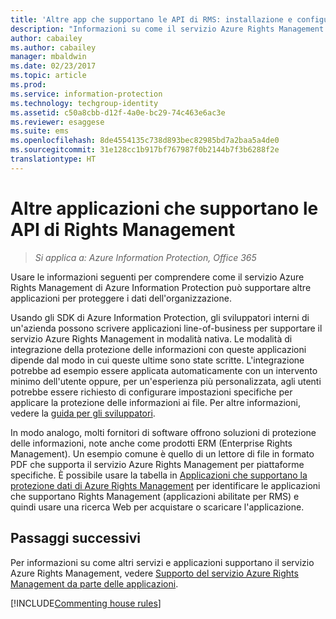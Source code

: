 ```yaml
---
title: 'Altre app che supportano le API di RMS: installazione e configurazione - AIP'
description: "Informazioni su come il servizio Azure Rights Management di Azure Information Protection può supportare altre applicazioni per proteggere i dati dell&quot;organizzazione."
author: cabailey
ms.author: cabailey
manager: mbaldwin
ms.date: 02/23/2017
ms.topic: article
ms.prod: 
ms.service: information-protection
ms.technology: techgroup-identity
ms.assetid: c50a8cbb-d12f-4a0e-bc29-74c463e6ac3e
ms.reviewer: esaggese
ms.suite: ems
ms.openlocfilehash: 8de4554135c738d893bec82985bd7a2baa5a4de0
ms.sourcegitcommit: 31e128cc1b917bf767987f0b2144b7f3b6288f2e
translationtype: HT
---
```

# <a name="other-applications-that-support-the-rights-management-apis"></a>Altre applicazioni che supportano le API di Rights Management

>*Si applica a: Azure Information Protection, Office 365*

Usare le informazioni seguenti per comprendere come il servizio Azure Rights Management di Azure Information Protection può supportare altre applicazioni per proteggere i dati dell'organizzazione.

Usando gli SDK di Azure Information Protection, gli sviluppatori interni di un'azienda possono scrivere applicazioni line-of-business per supportare il servizio Azure Rights Management in modalità nativa. Le modalità di integrazione della protezione delle informazioni con queste applicazioni dipende dal modo in cui queste ultime sono state scritte. L'integrazione potrebbe ad esempio essere applicata automaticamente con un intervento minimo dell'utente oppure, per un'esperienza più personalizzata, agli utenti potrebbe essere richiesto di configurare impostazioni specifiche per applicare la protezione delle informazioni ai file. Per altre informazioni, vedere la [guida per gli sviluppatori](../develop/developers-guide.md).

In modo analogo, molti fornitori di software offrono soluzioni di protezione delle informazioni, note anche come prodotti ERM (Enterprise Rights Management). Un esempio comune è quello di un lettore di file in formato PDF che supporta il servizio Azure Rights Management per piattaforme specifiche. È possibile usare la tabella in [Applicazioni che supportano la protezione dati di Azure Rights Management](../get-started/requirements-applications.md) per identificare le applicazioni che supportano Rights Management (applicazioni abilitate per RMS) e quindi usare una ricerca Web per acquistare o scaricare l'applicazione.

## <a name="next-steps"></a>Passaggi successivi

Per informazioni su come altri servizi e applicazioni supportano il servizio Azure Rights Management, vedere [Supporto del servizio Azure Rights Management da parte delle applicazioni](applications-support.md).

[!INCLUDE[Commenting house rules](../includes/houserules.md)]